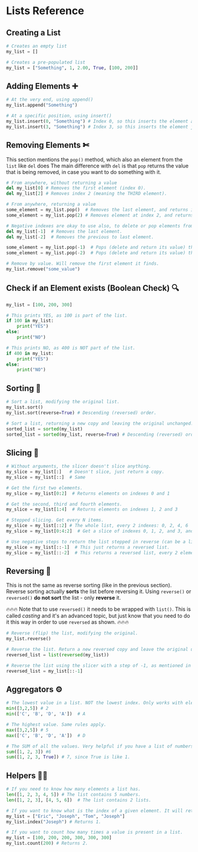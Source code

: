 # Lists Reference

## Creating a List 

```python
# Creates an empty list
my_list = []

# Creates a pre-populated list
my_list = ["Something", 1, 2.00, True, [100, 200]]
```

## Adding Elements ➕

```python
# At the very end, using append()
my_list.append("Something")

# At a specific position, using insert()
my_list.insert(0, "Something") # Index 0, so this inserts the element at the beginning.
my_list.insert(3, "Something") # Index 3, so this inserts the element just after index 2.
```

## Removing Elements ✄

This section mentions the `pop()` method, which also an element from the `list` like `del` does The main difference with 
`del` is that `pop` returns the value that is being removed, in case you want to do something with it. 

```python
# From anywhere, without returning a value
del my_list[0] # Removes the first element (index 0).
del my_list[2] # Removes index 2 (meaning the THIRD element).

# From anywhere, returning a value
some_element = my_list.pop()  # Removes the last element, and returns its value.
some_element = my_list.pop(2) # Removes element at index 2, and returns its value.

# Negative indexes are okay to use also, to delete or pop elements from the end.
del my_list[-1]  # Removes the last element.
del my_list[-2]  # Removes the previous to last element.

some_element = my_list.pop(-1)  # Pops (delete and return its value) the very last element.
some_element = my_list.pop(-2)  # Pops (delete and return its value) the second to last element.

# Remove by value. Will remove the first element it finds.
my_list.remove("some_value")
```

## Check if an Element exists (Boolean Check) 🔍

```python
my_list = [100, 200, 300]

# This prints YES, as 100 is part of the list.
if 100 in my_list:
    print("YES")
else:
    print("NO")

# This prints NO, as 400 is NOT part of the list.
if 400 in my_list:
    print("YES")
else:
    print("NO")
```

## Sorting 🔀

```python
# Sort a list, modifying the original list.
my_list.sort()
my_list.sort(reverse=True) # Descending (reversed) order.

# Sort a list, returning a new copy and leaving the original unchanged.
sorted_list = sorted(my_list)
sorted_list = sorted(my_list, reverse=True) # Descending (reversed) order.
```

## Slicing 🔪

```python
# Without arguments, the slicer doesn't slice anything.
my_slice = my_list[:]   # Doesn't slice, just return a copy.
my_slice = my_list[::]  # Same

# Get the first two elements.
my_slice = my_list[0:2]  # Returns elements on indexes 0 and 1

# Get the second, third and fourth elements.
my_slice = my_list[1:4]  # Returns elements on indexes 1, 2 and 3

# Stepped slicing. Get every N items.
my_slice = my_list[::2] # The whole list, every 2 indexes: 0, 2, 4, 6
my_slice = my_list[0:4:2]  # Get a slice of indexes 0, 1, 2, and 3, and THEN do the steps to return 0 and 2

# Use negative steps to return the list stepped in reverse (can be a little confusing).
my_slice = my_list[::-1]  # This just returns a reversed list.
my_slice = my_list[::-2]  # This returns a reversed list, every 2 elements, starting from the end.
```

## Reversing 🔁

This is not the same as reverse sorting (like in the previous section). Reverse sorting actually **sorts** the list 
before reversing it. Using `reverse()` or `reversed()` **do not sort** the list - only **reverse** it. 

🔥🔥🔥
Note that to use `reversed()` it needs to be wrapped with `list()`. This is called *casting* and it's an advanced
topic, but just know that you need to do it this way in order to use `reversed` as shown.
🔥🔥🔥

```python
# Reverse (flip) the list, modifying the original.
my_list.reverse()

# Reverse the list. Return a new reversed copy and leave the original unchanged.
reversed_list = list(reversed(my_list))

# Reverse the list using the slicer with a step of -1, as mentioned in the previous section.
reversed_list = my_list[::-1]
```

## Aggregators ⚙

```python
# The lowest value in a list. NOT the lowest index. Only works with elements of the same type (numbers and strings).
min([3,2,5]) # 2
min(['C', 'B', 'D', 'A'])  # A

# The highest value. Same rules apply.
max([3,2,5]) # 5
max(['C', 'B', 'D', 'A'])  # D

# The SUM of all the values. Very helpful if you have a list of numbers and need to add them up quick!
sum([1, 2, 3]) #6
sum([1, 2, 3, True]) # 7, since True is like 1.
```

## Helpers 💪🏻

```python
# If you need to know how many elements a list has.
len([1, 2, 3, 4, 5]) # The list contains 5 numbers.
len([1, 2, 3], [4, 5, 6])  # The list contains 2 lists.

# If you want to know what is the index of a given element. It will return the first one it finds.
my_list = ["Eric", "Joseph", "Tom", "Joseph"]
my_list.index("Joseph") # Returns 1.

# If you want to count how many times a value is present in a list.
my_list = [100, 200, 200, 300, 300, 300]
my_list.count(200) # Returns 2.
```